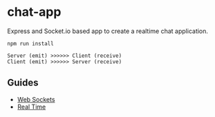 # chat-app

Express and Socket.io based app to create a realtime chat application.

`npm run install`

```
Server (emit) >>>>>> Client (receive)
Client (emit) >>>>>> Server (receive)
```

## Guides
- [Web Sockets](./guides/WebSockets.md)
- [Real Time](./guides/Realtime.md)